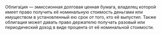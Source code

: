 Облига́ция — эмиссионная долговая ценная бумага, владелец которой имеет право получить её номинальную стоимость деньгами или имуществом в установленный ею срок от того, кто её выпустил. Также облигация может давать право держателю получать разовый или периодический доход в виде процента от её номинальной стоимости. 